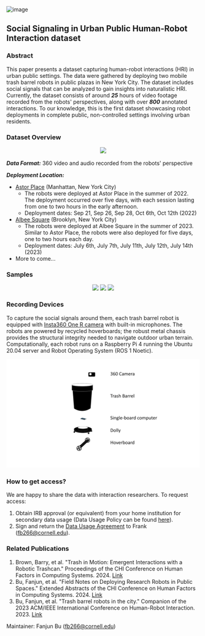 ![image](https://github.com/FAR-Lab/SSUP-HRI/assets/20778137/ce9ee508-4a56-417d-8178-2241860686c8)

## Social Signaling in Urban Public Human-Robot Interaction dataset

### Abstract 
This paper presents a dataset capturing human-robot interactions (HRI) in urban public settings. The data were gathered by deploying two mobile trash barrel robots in public plazas in New York City. The dataset includes social signals that can be analyzed to gain insights into naturalistic HRI. Currently, the dataset consists of around ***25*** hours of video footage recorded from the robots' perspectives, along with over ***800*** annotated interactions. To our knowledge, this is the first dataset showcasing robot deployments in complete public, non-controlled settings involving urban residents.

### Dataset Overview
<p align="center">
<img src="./Images/interaction_gallery.gif" width="600"/>
</p>

***Data Format:*** 360 video and audio recorded from the robots' perspective

***Deployment Location:***
- [Astor Place](https://www.nyc.gov/site/cecm/permitting/astor-place-plaza.page)  (Manhattan, New York City)
  - The robots were deployed at Astor Place in the summer of 2022. The deployment occurred over five days, with each session lasting from one to two hours in the early afternoon.
  - Deployment dates: Sep 21, Sep 26, Sep 28, Oct 6th, Oct 12th (2022)
- [Albee Square](https://www.nyc.gov/site/cecm/permitting/albee-square.page) (Brooklyn, New York City)
  - The robots were deployed at Albee Square in the summer of 2023. Similar to Astor Place, the robots were also deployed for five days, one to two hours each day. 
  - Deployment dates: July 6th, July 7th, July 11th, July 12th, July 14th (2023)
- More to come...

### Samples
<p align="center">
<!-- <img src="./Images/demo_with_caption.gif" width="400"/> -->
<img src="./Images/kiss.gif" width="250"/>
<img src="./Images/10-12-clip19_1.gif" width="250"/>
<img src="./Images/middle_finger.gif" width="250"/>
</p>

### Recording Devices
To capture the social signals around them, each trash barrel robot is equipped with [Insta360 One R camera](https://www.insta360.com/product/insta360-oner_twin-edition) with built-in microphones. The robots are powered by recycled hoverboards; the robust metal chassis provides the structural integrity needed to navigate outdoor urban terrain. Computationally, each robot runs on a Raspberry Pi 4 running the Ubuntu 20.04 server and Robot Operating System (ROS 1 Noetic).
<p align="center">
<img src="./Images/trashbot-animation_1.gif" width="800"/>
</p>

### How to get access?
We are happy to share the data with interaction researchers. To request access:
1. Obtain IRB approval (or equivalent) from your home institution for secondary data usage (Data Usage Policy can be found [here](./SSUP-HRI%20Data%20Use%20Agreement.pdf)).
2. Sign and return the [Data Usage Agreement](./SSUP-HRI%20Data%20Use%20Agreement.pdf) to Frank (fb266@cornell.edu).

### Related Publications
1. Brown, Barry, et al. "Trash in Motion: Emergent Interactions with a Robotic Trashcan." Proceedings of the CHI Conference on Human Factors in Computing Systems. 2024. [Link](https://dl.acm.org/doi/full/10.1145/3613904.3642610)
2. Bu, Fanjun, et al. "Field Notes on Deploying Research Robots in Public Spaces." Extended Abstracts of the CHI Conference on Human Factors in Computing Systems. 2024. [Link](https://dl.acm.org/doi/full/10.1145/3613905.3651044)
3. Bu, Fanjun, et al. "Trash barrel robots in the city." Companion of the 2023 ACM/IEEE International Conference on Human-Robot Interaction. 2023. [Link](https://dl.acm.org/doi/abs/10.1145/3568294.3580206)

Maintainer: Fanjun Bu (fb266@cornell.edu)
